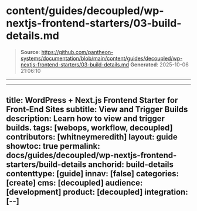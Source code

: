 # content/guides/decoupled/wp-nextjs-frontend-starters/03-build-details.md

> **Source**: https://github.com/pantheon-systems/documentation/blob/main/content/guides/decoupled/wp-nextjs-frontend-starters/03-build-details.md
> **Generated**: 2025-10-06 21:06:10

---

---
title: WordPress + Next.js Frontend Starter for Front-End Sites
subtitle: View and Trigger Builds
description: Learn how to view and trigger builds.
tags: [webops, workflow, decoupled]
contributors: [whitneymeredith]
layout: guide
showtoc: true
permalink: docs/guides/decoupled/wp-nextjs-frontend-starters/build-details
anchorid: build-details
contenttype: [guide]
innav: [false]
categories: [create]
cms: [decoupled]
audience: [development]
product: [decoupled]
integration: [--]
---

<Partial file="decoupled-build-info.md" />